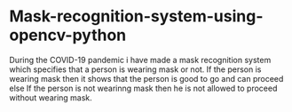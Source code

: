 # Mask-recognition-system-using-opencv-python
During the COVID-19 pandemic i have made a mask recognition system which specifies that a person is wearing mask or not. If the person is wearing mask then it shows that the person is good to go and can proceed else If the person is not wearinng mask then he is not allowed to proceed without wearing mask.

